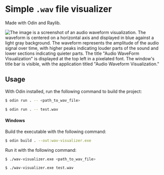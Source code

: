 # Simple `.wav` file visualizer

Made with Odin and Raylib.

![The image is a screenshot of an audio waveform visualization. The waveform is centered on a horizontal axis and displayed in blue against a light gray background. The waveform represents the amplitude of the audio signal over time, with higher peaks indicating louder parts of the sound and lower sections indicating quieter parts. The title "Audio WaveForm Visualization" is displayed at the top left in a pixelated font. The window's title bar is visible, with the application titled "Audio Waveform Visualization."](screenshot.png)

## Usage

With Odin installed, run the following command to build the project:

```bash
$ odin run . -- <path_to_wav_file>
```

```bash
$ odin run . -- test.wav
```

#### Windows

Build the executable with the following command:

```bash
$ odin build . --out:wav-visualizer.exe
```

Run it with the following command:

```bash
$ ./wav-visualizer.exe <path_to_wav_file>
```

```bash
$ ./wav-visualizer.exe test.wav
```
